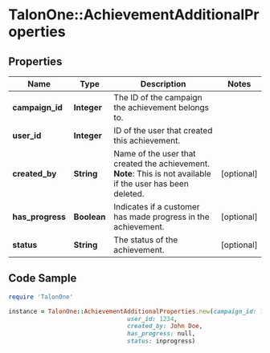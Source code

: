 # TalonOne::AchievementAdditionalProperties

## Properties

Name | Type | Description | Notes
------------ | ------------- | ------------- | -------------
**campaign_id** | **Integer** | The ID of the campaign the achievement belongs to. | 
**user_id** | **Integer** | ID of the user that created this achievement. | 
**created_by** | **String** | Name of the user that created the achievement.  **Note**: This is not available if the user has been deleted.  | [optional] 
**has_progress** | **Boolean** | Indicates if a customer has made progress in the achievement. | [optional] 
**status** | **String** | The status of the achievement. | [optional] 

## Code Sample

```ruby
require 'TalonOne'

instance = TalonOne::AchievementAdditionalProperties.new(campaign_id: 1,
                                 user_id: 1234,
                                 created_by: John Doe,
                                 has_progress: null,
                                 status: inprogress)
```


